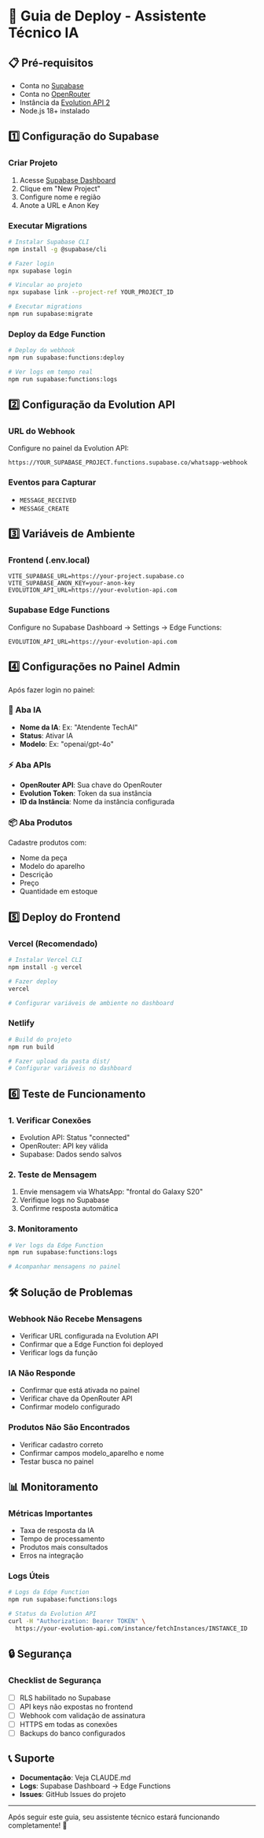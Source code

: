 # 🚀 Guia de Deploy - Assistente Técnico IA

## 📋 Pré-requisitos

- Conta no [Supabase](https://supabase.com)
- Conta no [OpenRouter](https://openrouter.ai)
- Instância da [Evolution API 2](https://github.com/EvolutionAPI/evolution-api)
- Node.js 18+ instalado

## 1️⃣ Configuração do Supabase

### Criar Projeto
1. Acesse [Supabase Dashboard](https://supabase.com/dashboard)
2. Clique em "New Project"
3. Configure nome e região
4. Anote a URL e Anon Key

### Executar Migrations
```bash
# Instalar Supabase CLI
npm install -g @supabase/cli

# Fazer login
npx supabase login

# Vincular ao projeto
npx supabase link --project-ref YOUR_PROJECT_ID

# Executar migrations
npm run supabase:migrate
```

### Deploy da Edge Function
```bash
# Deploy do webhook
npm run supabase:functions:deploy

# Ver logs em tempo real
npm run supabase:functions:logs
```

## 2️⃣ Configuração da Evolution API

### URL do Webhook
Configure no painel da Evolution API:
```
https://YOUR_SUPABASE_PROJECT.functions.supabase.co/whatsapp-webhook
```

### Eventos para Capturar
- `MESSAGE_RECEIVED`
- `MESSAGE_CREATE`

## 3️⃣ Variáveis de Ambiente

### Frontend (.env.local)
```env
VITE_SUPABASE_URL=https://your-project.supabase.co
VITE_SUPABASE_ANON_KEY=your-anon-key
EVOLUTION_API_URL=https://your-evolution-api.com
```

### Supabase Edge Functions
Configure no Supabase Dashboard → Settings → Edge Functions:
```
EVOLUTION_API_URL=https://your-evolution-api.com
```

## 4️⃣ Configurações no Painel Admin

Após fazer login no painel:

### 🧠 Aba IA
- **Nome da IA**: Ex: "Atendente TechAI"
- **Status**: Ativar IA
- **Modelo**: Ex: "openai/gpt-4o"

### ⚡ Aba APIs
- **OpenRouter API**: Sua chave do OpenRouter
- **Evolution Token**: Token da sua instância
- **ID da Instância**: Nome da instância configurada

### 📦 Aba Produtos
Cadastre produtos com:
- Nome da peça
- Modelo do aparelho
- Descrição
- Preço
- Quantidade em estoque

## 5️⃣ Deploy do Frontend

### Vercel (Recomendado)
```bash
# Instalar Vercel CLI
npm install -g vercel

# Fazer deploy
vercel

# Configurar variáveis de ambiente no dashboard
```

### Netlify
```bash
# Build do projeto
npm run build

# Fazer upload da pasta dist/
# Configurar variáveis no dashboard
```

## 6️⃣ Teste de Funcionamento

### 1. Verificar Conexões
- Evolution API: Status "connected"
- OpenRouter: API key válida
- Supabase: Dados sendo salvos

### 2. Teste de Mensagem
1. Envie mensagem via WhatsApp: "frontal do Galaxy S20"
2. Verifique logs no Supabase
3. Confirme resposta automática

### 3. Monitoramento
```bash
# Ver logs da Edge Function
npm run supabase:functions:logs

# Acompanhar mensagens no painel
```

## 🛠️ Solução de Problemas

### Webhook Não Recebe Mensagens
- Verificar URL configurada na Evolution API
- Confirmar que a Edge Function foi deployed
- Verificar logs da função

### IA Não Responde
- Confirmar que está ativada no painel
- Verificar chave da OpenRouter API
- Confirmar modelo configurado

### Produtos Não São Encontrados
- Verificar cadastro correto
- Confirmar campos modelo_aparelho e nome
- Testar busca no painel

## 📊 Monitoramento

### Métricas Importantes
- Taxa de resposta da IA
- Tempo de processamento
- Produtos mais consultados
- Erros na integração

### Logs Úteis
```bash
# Logs da Edge Function
npm run supabase:functions:logs

# Status da Evolution API
curl -H "Authorization: Bearer TOKEN" \
  https://your-evolution-api.com/instance/fetchInstances/INSTANCE_ID
```

## 🔒 Segurança

### Checklist de Segurança
- [ ] RLS habilitado no Supabase
- [ ] API keys não expostas no frontend
- [ ] Webhook com validação de assinatura
- [ ] HTTPS em todas as conexões
- [ ] Backups do banco configurados

## 📞 Suporte

- **Documentação**: Veja CLAUDE.md
- **Logs**: Supabase Dashboard → Edge Functions
- **Issues**: GitHub Issues do projeto

---

Após seguir este guia, seu assistente técnico estará funcionando completamente! 🎉